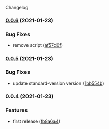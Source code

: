 Changelog
### [0.0.6](https://github.com/AccioSolutions/images-sdk/compare/v0.0.5...v0.0.6) (2021-01-23)


### Bug Fixes

* remove script ([af57d0f](https://github.com/AccioSolutions/images-sdk/commit/af57d0fcbbdb6957d0eb94849609805505813b6e))

### [0.0.5](https://github.com/AccioSolutions/images-sdk/compare/v0.0.4...v0.0.5) (2021-01-23)


### Bug Fixes

* update standard-version version ([1bb554b](https://github.com/AccioSolutions/images-sdk/commit/1bb554b737fdc510b5293f0050da25277ac15908))

### 0.0.4 (2021-01-23)


### Features

* first release ([fb8a6a4](https://github.com/AccioSolutions/images-sdk/commit/fb8a6a465cea8361c6934535f3cba5f3bf35731a))
